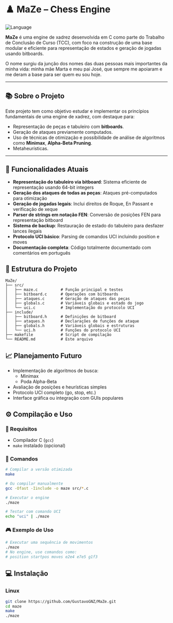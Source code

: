 # ♟️ MaZe – Chess Engine


![Language](https://img.shields.io/badge/language-C-blue?style=flat-square)


**MaZe** é uma engine de xadrez desenvolvida em C como parte do Trabalho de Conclusão de Curso (TCC), com foco na construção de uma base modular e eficiente para representação de estados e geração de jogadas usando bitboards.

O nome surgiu da junção dos nomes das duas pessoas mais importantes da minha vida: minha mãe Marta e meu pai José, que sempre me apoiaram e me deram a base para ser quem eu sou hoje.


---

## 📚 Sobre o Projeto

Este projeto tem como objetivo estudar e implementar os princípios fundamentais de uma engine de xadrez, com destaque para:

- Representação de peças e tabuleiro com **bitboards**.
- Geração de ataques previamente computados.
- Uso de técnicas de otimização e possibilidade de análise de algoritmos como **Minimax**, **Alpha-Beta Pruning**.
- Metaheurísticas.

---

## 🧠 Funcionalidades Atuais

- **Representação do tabuleiro via bitboard**: Sistema eficiente de representação usando 64-bit integers
- **Geração dos ataques de todas as peças**: Ataques pré-computados para otimização
- **Geração de jogadas legais**: Inclui direitos de Roque, En Passant e verificação de xeque
- **Parser de strings em notação FEN**: Conversão de posições FEN para representação bitboard
- **Sistema de backup**: Restauração de estado do tabuleiro para desfazer lances ilegais
- **Protocolo UCI básico**: Parsing de comandos UCI incluindo position e moves
- **Documentação completa**: Código totalmente documentado com comentários em português

## 📁 Estrutura do Projeto

```
MaZe/
├── src/
│   ├── maze.c          # Função principal e testes
│   ├── bitboard.c      # Operações com bitboards
│   ├── ataques.c       # Geração de ataques das peças
│   ├── globals.c       # Variáveis globais e estado do jogo
│   └── uci.c           # Implementação do protocolo UCI
├── include/
│   ├── bitboard.h      # Definições de bitboard
│   ├── ataques.h       # Declarações de funções de ataque
│   ├── globals.h       # Variáveis globais e estruturas
│   └── uci.h           # Funções do protocolo UCI
├── makefile            # Script de compilação
└── README.md           # Este arquivo
```

## 📈 Planejamento Futuro

- Implementação de algoritmos de busca:
  - Minimax
  - Poda Alpha-Beta
- Avaliação de posições e heurísticas simples
- Protocolo UCI completo (go, stop, etc.)
- Interface gráfica ou integração com GUIs populares

## ⚙️ Compilação e Uso

### 🔧 Requisitos
- Compilador C (`gcc`)
- `make` instalado (opcional)

### 🚀 Comandos

```bash
# Compilar a versão otimizada
make

# Ou compilar manualmente
gcc -Ofast -Iinclude -o maze src/*.c

# Executar o engine
./maze

# Testar com comando UCI
echo "uci" | ./maze
```

### 🎮 Exemplo de Uso

```bash
# Executar uma sequência de movimentos
./maze
# No engine, use comandos como:
# position startpos moves e2e4 e7e5 g1f3
```

## 💻 Instalação

### Linux
```bash
git clone https://github.com/GustavoGNZ/MaZe.git
cd maze
make
./maze
```

